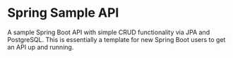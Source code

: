 # Spring Sample API
A sample Spring Boot API with simple CRUD functionality via JPA and PostgreSQL. This is essentially a template for new Spring Boot users to get an API up and running.
